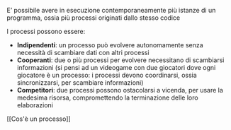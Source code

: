E’ possibile avere in esecuzione contemporaneamente più istanze di un programma, ossia più processi originati dallo stesso codice

I processi possono essere:
- **Indipendenti**: un processo può evolvere autonomamente senza necessità di scambiare dati con altri processi
- **Cooperanti**: due o più processi per evolvere necessitano di scambiarsi informazioni (si pensi ad un videogame con due giocatori dove ogni giocatore è un processo: i processi devono coordinarsi, ossia sincronizzarsi, per scambiare informazioni)
- **Competitori**: due processi possono ostacolarsi a vicenda, per usare la medesima risorsa, compromettendo la terminazione delle loro elaborazioni

[[Cos'è un processo]]